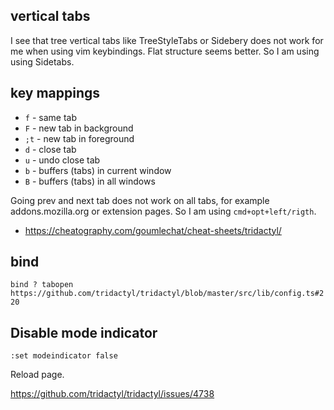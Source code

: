 ## vertical tabs

I see that tree vertical tabs like TreeStyleTabs or Sidebery does not work for me when using vim keybindings. Flat structure seems better. So I am using using Sidetabs.

## key mappings

- `f` - same tab
- `F` - new tab in background
- `;t` - new tab in foreground
- `d` - close tab
- `u` - undo close tab
- `b` - buffers (tabs) in current window
- `B` - buffers (tabs) in all windows

Going prev and next tab does not work on all tabs, for example addons.mozilla.org or extension pages. So I am using `cmd+opt+left/rigth`.

- https://cheatography.com/goumlechat/cheat-sheets/tridactyl/

## bind

`bind ? tabopen https://github.com/tridactyl/tridactyl/blob/master/src/lib/config.ts#220`

## Disable mode indicator

`:set modeindicator false`

Reload page.

https://github.com/tridactyl/tridactyl/issues/4738

